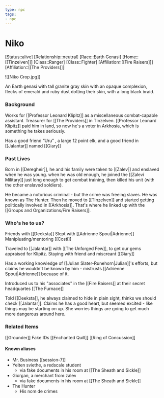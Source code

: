 ```yaml
---
type: npc
tags:
- npc
---
```


# Niko 

[Status::alive]
[Relationship::neutral]
[Race::Earth Genasi]
[Home::[[Tinzelven]]]
[Class::Ranger]
[Class::Fighter]
[Affiliation::[[Fire Raisers]]]
[Affiliation::[[The Providers]]]

![[Niko Crop.jpg]]

An Earth genasi with tall granite gray skin with an opaque complexion, flecks of emerald and ruby dust dotting their skin, with a long black braid.

### Background

Works for [[Professor Leonard Klipitz]] as a miscellaneous combat-capable assistant. Treasurer for [[The Providers]] in Tinzelven. [[Professor Leonard Klipitz]] paid him in land, so now he's a voter in Arkhosia, which is something he takes seriously. 

Has a good friend “Uru” , a large 12 point elk, and a good friend in [[Jalantar]] named [[Giary]]

### Past Lives

Born in [[Deregheir]], he and his family were taken to [[Zalev]] and enslaved when he was young. when he was old enough, he joined the [[Zalevi Military]] just long enough to get combat training, then killed his unit (with the other enslaved soldiers). 

He became a notorious criminal - but the crime was freeing slaves. He was known as The Hunter. Then he moved to [[Tinzelven]] and started getting politically involved in [[Arkhosia]]. That's where he linked up with the [[Groups and Organizations/Fire Raisers]]. 

### Who's he to us? 
Friends with [[Deeksta]]
Slept with [[Adrienne Spout|Adrienne]]
Manipluating/mentoring [[Costi]]

Traveled to [[Jalantar]] with [[The Unforged Few]], to get our gems appraised for Klipitz. Staying with friend and miscreant [[Giary]] 

Has a working knowledge of [[Julian Slater-Runehorn|Julian]]'s efforts, but claims he wouldn't be known by him - mistrusts [[Adrienne Spout|Adrienne]] becuase of it. 

Introduced us to his "associates" in the [[Fire Raisers]] at their secret headquartes [[The Furnace]]

Told [[Deeksta]], he always claimed to hide in plain sight, thinks we should check [[Jalantar]]. Claims he has a good heart, but seemed excited - like things may be starting on up. She worries things are going to get much more dangerous around here. 


### Related Items
[[Grounder]]
Fake IDs
[[Enchanted Quill]]
[[Ring of Concussion]]


#### Known aliases
- Mr. Business [[session-7]]
- Yelten sviethe, a redscale student
	- via fake documents in his room at [[The Sheath and Sickle]]
- Giorgan, a merchant from zalev 
	- via fake documents in his room at [[The Sheath and Sickle]]
- The Hunter
	- His nom de crimes



